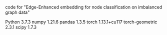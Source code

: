 code for "Edge-Enhanced embedding for node classification on imbalanced graph data"

Python                     3.7.3
numpy                      1.21.6
pandas                     1.3.5
torch                      1.13.1+cu117
torch-geometric            2.3.1
scipy                      1.7.3
